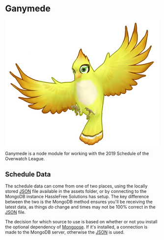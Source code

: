 # Ganymede

![Icon][0]

Ganymede is a node module for working with the 2019 Schedule of the Overwatch League.

## Schedule Data

The schedule data can come from one of two places, using the locally stored [JSON][1] file
available in the assets folder, or by connecting to the MongoDB instance HassleFree Solutions has
setup. The key difference between the two is the MongoDB method ensures you'll be receiving the
latest data, as things *do* change and times may not be 100% correct in the [JSON][1] file.

The decision for which source to use is based on whether or not you install the optional dependency
of [Mongoose][2]. If it's installed, a connection is made to the MongoDB server, otherwise the
[JSON][1] is used.

[0]: ./assets/img/icon.png
[1]: ./assets/2019-01_Schedule.json
[2]: https://mongoosejs.com/

